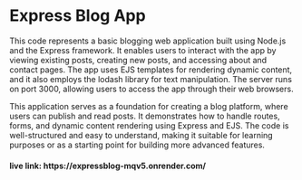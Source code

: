 <h1>Express Blog App</h1>
 This code represents a basic blogging web application built using Node.js and the Express framework. It enables users to interact with the app by viewing existing posts, creating new posts, and accessing about and contact pages. The app uses EJS templates for rendering dynamic content, and it also employs the lodash library for text manipulation. The server runs on port 3000, allowing users to access the app through their web browsers.

This application serves as a foundation for creating a blog platform, where users can publish and read posts. It demonstrates how to handle routes, forms, and dynamic content rendering using Express and EJS. The code is well-structured and easy to understand, making it suitable for learning purposes or as a starting point for building more advanced features.
<br/>
<h4>live link: https://expressblog-mqv5.onrender.com/</h4>
